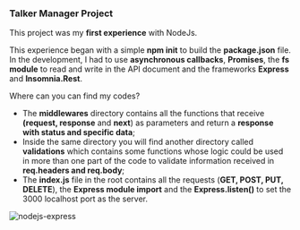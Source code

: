 ### Talker Manager Project

This project was my **first experience** with NodeJs.

This experience began with a simple **npm init** to build the **package.json** file. In the development, I had to use **asynchronous callbacks**, **Promises**, the **fs module** to read and write in the API document and the frameworks **Express** and **Insomnia.Rest**. 

Where can you can find my codes?
- The **middlewares** directory contains all the functions that receive **(request, response** and **next**) as parameters and return a **response with status and specific data**;
- Inside the same directory you will find another directory called **validations** which contains some functions whose logic could be used in more than one part of the code to validate information received in **req.headers and req.body**;
- The **index.js** file in the root contains all the requests (**GET, POST, PUT, DELETE**), the **Express module import** and the **Express.listen()** to set the 3000 localhost port as the server. 


<img src="https://miro.medium.com/max/1051/1*vHw6ENUfu71KHiyTm0BtUA.png" alt="nodejs-express" size="500" />
